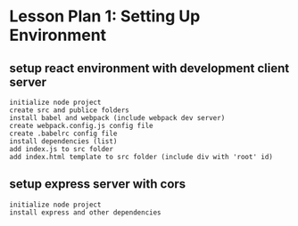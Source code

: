 # Lesson Plan 1: Setting Up Environment
## setup react environment with development client server
    initialize node project
    create src and publice folders
    install babel and webpack (include webpack dev server)
    create webpack.config.js config file
    create .babelrc config file
    install dependencies (list)
    add index.js to src folder
    add index.html template to src folder (include div with 'root' id)
## setup express server with cors
    initialize node project
    install express and other dependencies
